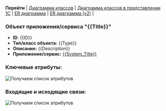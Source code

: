 **Перейти** | [Диаграмма классов](/entities/erdiagram/blank?id={{ID}}) |
[Диаграмма классов в представлении 1С](/entities/erdiagram/format?id={{ID}}) |
[ER диаграмма](/entities/erdiagram/er_format?id={{ID}}) |
[ER диаграмма (v2)](/entities/erdiagram/er_format_v2?id={{ID}}) |

### Объект приложения/сервиса "{{Title}}"
- **ID**: {{ID}}
- **Тип/класс объекта:** {{Type}}
- **Описание:** {{Description}}
- **Приложение/сервис:** [{{System_Title}}]({{System_Link}})

### Ключевые атрибуты:

![Получаем список атрибутов](@document/ApplicationDataObjects.doc.AttributesList?id={{ID}})

### Входящие и исходящие связи:

![Получаем список атрибутов](@document/ApplicationDataObjects.doc.IncomingAndOutgoingConnections?id={{ID}})